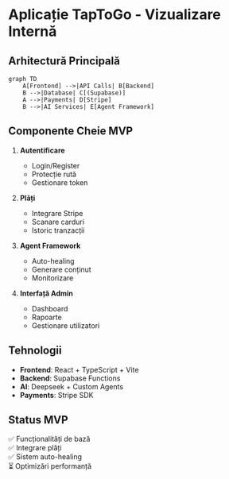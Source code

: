 # Aplicație TapToGo - Vizualizare Internă

## Arhitectură Principală
```mermaid
graph TD
    A[Frontend] -->|API Calls| B[Backend]
    B -->|Database| C[(Supabase)]
    A -->|Payments| D[Stripe]
    B -->|AI Services| E[Agent Framework]
```

## Componente Cheie MVP
1. **Autentificare**
   - Login/Register
   - Protecție rută
   - Gestionare token

2. **Plăți**
   - Integrare Stripe
   - Scanare carduri
   - Istoric tranzacții

3. **Agent Framework**
   - Auto-healing
   - Generare conținut
   - Monitorizare

4. **Interfață Admin**
   - Dashboard
   - Rapoarte
   - Gestionare utilizatori

## Tehnologii
- **Frontend**: React + TypeScript + Vite
- **Backend**: Supabase Functions
- **AI**: Deepseek + Custom Agents
- **Payments**: Stripe SDK

## Status MVP
✅ Funcționalități de bază  
✅ Integrare plăți  
✅ Sistem auto-healing  
⏳ Optimizări performanță

